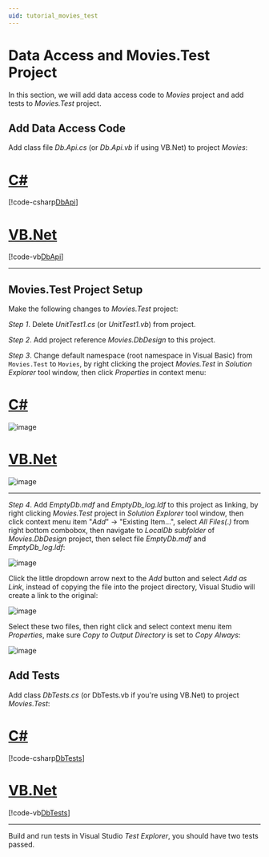 ```yaml
---
uid: tutorial_movies_test
---
```


# Data Access and Movies.Test Project

In this section, we will add data access code to *Movies* project and add tests to *Movies.Test* project.

## Add Data Access Code

Add class file *Db.Api.cs* (or *Db.Api.vb* if using VB.Net) to project *Movies*:

# [C#](#tab/cs)

[!code-csharp[DbApi](../../../samples/Tutorial/Movies/Db.Api.cs)]

# [VB.Net](#tab/vb)

[!code-vb[DbApi](../../../samples.vb/Tutorial/Movies/Db.Api.vb)]

***

## Movies.Test Project Setup

Make the following changes to *Movies.Test* project:

*Step 1*. Delete *UnitTest1.cs* (or *UnitTest1.vb*) from project.

*Step 2*. Add project reference *Movies.DbDesign* to this project.

*Step 3*. Change default namespace (root namespace in Visual Basic) from `Movies.Test` to `Movies`, by right clicking the project *Movies.Test* in *Solution Explorer* tool window, then click *Properties* in context menu:

# [C#](#tab/cs)

![image](/images/tutorial_movies_test_default_namespace.jpg)

# [VB.Net](#tab/vb)

![image](/images/tutorial_movies_test_root_namespace.jpg)

***

*Step 4*. Add *EmptyDb.mdf* and *EmptyDb_log.ldf* to this project as linking, by right clicking *Movies.Test* project in *Solution Explorer* tool window, then click context menu item "*Add*" -> "Existing Item...", select *All Files(*.*)* from right bottom combobox, then navigate to *LocalDb subfolder* of *Movies.DbDesign* project, then select file *EmptyDb.mdf* and *EmptyDb_log.ldf*:

![image](/images/tutorial_add_emptydb.jpg)

 Click the little dropdown arrow next to the *Add* button and select *Add as Link*, instead of copying the file into the project directory, Visual Studio will create a link to the original:

![image](/images/tutorial_linked_emptydb.jpg)

Select these two files, then right click and select context menu item *Properties*, make sure *Copy to Output Directory* is set to *Copy Always*:

![image](/images/tutorial_copy_always.jpg)

## Add Tests

Add class *DbTests.cs* (or DbTests.vb if you're using VB.Net) to project *Movies.Test*:

# [C#](#tab/cs)

[!code-csharp[DbTests](../../../samples/Tutorial/Movies.Test/DbTests.cs)]

# [VB.Net](#tab/vb)

[!code-vb[DbTests](../../../samples.vb/Tutorial/Movies.Test/DbTests.vb)]

***

Build and run tests in Visual Studio *Test Explorer*, you should have two tests passed.
